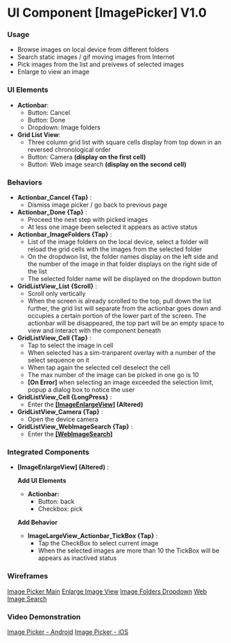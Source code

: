 # UI Component [ImagePicker] V1.0
### Usage
- Browse images on local device from different folders
- Search static images / gif moving images from Internet
- Pick images from the list and preivews of selected images
- Enlarge to view an image

### UI Elements
- **Actionbar**:
  - Button: Cancel
  - Button: Done
  - Dropdown: Image folders
- **Grid List View**: 
  - Three column grid list with square cells display from top down in an reversed chronological order
  - Button: Camera **(display on the first cell)**
  - Button: Web image search **(display on the second cell)**

### Behaviors 
- **Actionbar_Cancel {Tap}** : 
  - Dismiss image picker / go back to previous page
- **Actionbar_Done {Tap}** : 
  - Proceed the next step with picked images
  - At less one image been selected it appears as active status
- **Actionbar_ImageFolders {Tap}** : 
  - List of the image folders on the local device, select a folder will reload the grid cells with the images from the selected folder
  - On the dropdwon list, the folder names display on the left side and the number of the image in that folder displays on the right side of the list 
  - The selected folder name will be displayed on the dropdown button
- **GridListView_List {Scroll}** : 
  - Scroll only vertically 
  - When the screen is already scrolled to the top, pull down the list further, the grid list will separate from the actionbar goes down and occupies a certain portion of the lower part of the screen. The actionbar will be disappeared, the top part will be an empty space to view and interact with the component beneath 
- **GridListView_Cell {Tap}** : 
  - Tap to select the image in cell 
  - When selected has a sim-tranparent overlay with a number of the select sequence on it
  - When tap again the selected cell deselect the cell
  - The max number of the image can be picked in one go is 10
  - **[On Error]** when selecting an image exceeded the selection limit, popup a dialog box to notice the user
- **GridListView_Cell {LongPress}** : 
  - Enter the **[[ImageEnlargeView]](https://hackmd.io/BwFgZgRgTAjAnFAtDCBjArIkA2HiHoAmiqAzHBMHAKaEAMMA7NUA) (Altered)**
- **GridListView_Camera {Tap}** : 
  - Open the device camera
- **GridListView_WebImageSearch {Tap}** : 
  - Enter the **[[WebImageSearch]](https://hackmd.io/OwUwhsCMBMAsCcBaAJgYwKxkbAZugDImOuiIvMPtAMzrLrUBsj0QA===)** 


### Integrated Components
- **[ImageEnlargeView] (Altered)** : 
  
  **Add UI Elements**
  - **Actionbar:**
    - Button: back
    - Checkbox: pick
  
  **Add Behavior**
  - **ImageLargeView_Actionbar_TickBox {Tap}** : 
    - Tap the CheckBox to select current image
    - When the selected images are more than 10 the TickBox will be appears as inactived status


### Wireframes
[Image Picker Main](https://www.jianguoyun.com/p/DdiTSAoQpqzHBhiO-zU)
[Enlarge Image View](https://www.jianguoyun.com/p/DS350rwQpqzHBhiP-zU)
[Image Folders Dropdown](https://www.jianguoyun.com/p/DcpFivUQpqzHBhiQ-zU)
[Web Image Search](https://www.jianguoyun.com/p/DZdVuLUQpqzHBhiJ-zU)

### Video Demonstration
[Image Picker - Android](https://www.jianguoyun.com/p/Dbwk8v8QpqzHBhiZhDY)
[Image Picker - iOS](https://www.jianguoyun.com/p/DbXq3_IQpqzHBhiwiDY)
